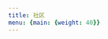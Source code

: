 ```yaml
---
title: 社区
menu: {main: {weight: 40}}
---
```

<!-- {{% blocks/section color="white" type="row" %}}
<form action="https://fabform.io/f/pFPStcS" method="post">
  <label for="fullName">Full Name</label>
  <input name="fullName" type="text" required>
  <label for="email">Email</label>
  <input name="email" type="email" required>
  <button type="submit">Send</button>
</form>
{{% /blocks/section %}} -->